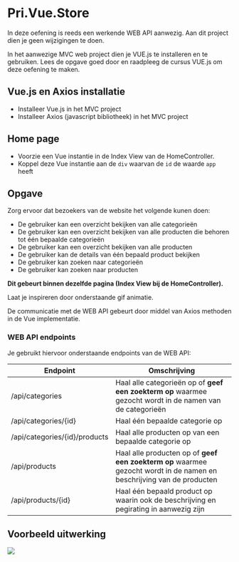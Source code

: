 # Pri.Vue.Store
In deze oefening is reeds een werkende WEB API aanwezig. Aan dit project dien je geen wijzigingen te doen.

In het aanwezige MVC web project dien je VUE.js te installeren en te gebruiken. Lees de opgave goed door en raadpleeg de cursus VUE.js om deze oefening te maken.

## Vue.js en Axios installatie
- Installeer Vue.js in het MVC project
- Installeer Axios (javascript bibliotheek) in het MVC project

## Home page
- Voorzie een Vue instantie in de Index View van de HomeController.
- Koppel deze Vue instantie aan de `div` waarvan de `id` de waarde `app` heeft

## Opgave
Zorg ervoor dat bezoekers van de website het volgende kunen doen:

- De gebruiker kan een overzicht bekijken van alle categorieën
- De gebruiker kan een overzicht bekijken van alle producten die behoren tot één bepaalde categorieën
- De gebruiker kan een overzicht bekijken van alle producten
- De gebruiker kan de details van één bepaald product bekijken
- De gebruiker kan zoeken naar categorieën
- De gebruiker kan zoeken naar producten

**Dit gebeurt binnen dezelfde pagina (Index View bij de HomeController).**

Laat je inspireren door onderstaande gif animatie.

De communicatie met de WEB API gebeurt door middel van Axios methoden in de Vue implementatie.

### WEB API endpoints
Je gebruikt hiervoor onderstaande endpoints van de WEB API:

|Endpoint|Omschrijving|
|---|---|
|/api/categories|Haal alle categorieën op of **geef een zoekterm op** waarmee gezocht wordt in de namen van de categorieën|
|/api/categories/{id}|Haal één bepaalde categorie op|
|/api/categories/{id}/products|Haal alle producten op van een bepaalde categorie op|
|/api/products|Haal alle producten op of **geef een zoekterm op** waarmee gezocht wordt in de namen en beschrijving van de producten|
|/api/products/{id}|Haal één bepaald product op waarin ook de beschrijving en pegirating in aanwezig zijn|

## Voorbeeld uitwerking
![](images/image-01.gif)
